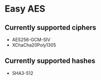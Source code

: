 # Easy AES

## Currently supported ciphers
 - AES256-GCM-SIV
 - XChaCha20Poly1305

## Currently supported hashes
 - SHA3-512